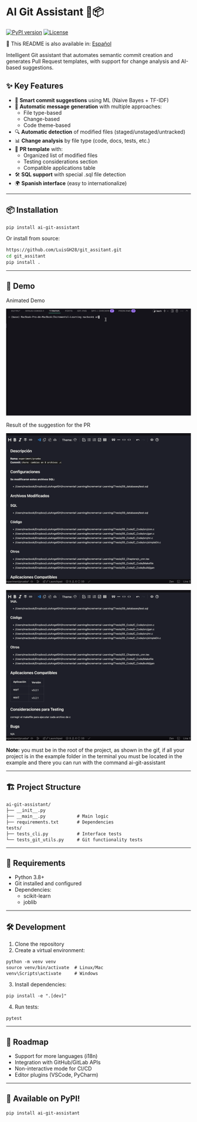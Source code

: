 # AI Git Assistant 🤖📦

[![PyPI version](https://img.shields.io/pypi/v/ai-git-assistant)](https://pypi.org/project/ai-git-assistant/)
[![License](https://img.shields.io/badge/license-MIT-blue.svg)](https://file+.vscode-resource.vscode-cdn.net/Users/macbook/Documents/gitAssistant/LICENSE)

📄 This README is also available in: [Español](README.es.md)

Intelligent Git assistant that automates semantic commit creation and generates Pull Request templates, with support for change analysis and AI-based suggestions.

## ✨ Key Features

- 🧠 **Smart commit suggestions** using ML (Naive Bayes + TF-IDF)
- 📝 **Automatic message generation** with multiple approaches:
  - File type-based
  - Change-based
  - Code theme-based
- 🔍 **Automatic detection** of modified files (staged/unstaged/untracked)
- 📊 **Change analysis** by file type (code, docs, tests, etc.)
- 📑 **PR template** with:
  - Organized list of modified files
  - Testing considerations section
  - Compatible applications table
- 🛠️ **SQL support** with special .sql file detection
- 🌍 **Spanish interface** (easy to internationalize)

---

## 📦 Installation

```bash
pip install ai-git-assistant
```

Or install from source:

```bash
https://github.com/LuisGH28/git_assitant.git
cd git_assitant
pip install .
```

---


## 🎥 Demo

Animated Demo

![demo](assets/ai-git-assistan.gif)

Result of the suggestion for the PR

![result](assets/pr_suggest1.png)

![result](assets/pr_suggest2.png)

**Note:** you must be in the root of the project, as shown in the gif, if all your project is in the example folder in the terminal you must be located in the example and there you can run with the command ai-git-assistant

---



## 🏗️ Project Structure

```
ai-git-assistant/
├── __init__.py
├── __main__.py            # Main logic
├── requirements.txt       # Dependencies
tests/
├── tests_cli.py           # Interface tests
└── tests_git_utils.py     # Git functionality tests
```

---

## 📌 Requirements

* Python 3.8+
* Git installed and configured
* Dependencies:
  * scikit-learn
  * joblib

---

## 🛠️ Development

1. Clone the repository
2. Create a virtual environment:

```
python -m venv venv
source venv/bin/activate  # Linux/Mac
venv\Scripts\activate     # Windows
```

3. Install dependencies:

```
pip install -e ".[dev]"
```

4. Run tests:

```
pytest
```

---

## 🤖 Roadmap

* Support for more languages (i18n)
* Integration with GitHub/GitLab APIs
* Non-interactive mode for CI/CD
* Editor plugins (VSCode, PyCharm)

---

## 🎉 Available on PyPI!

```
pip install ai-git-assistant
```
